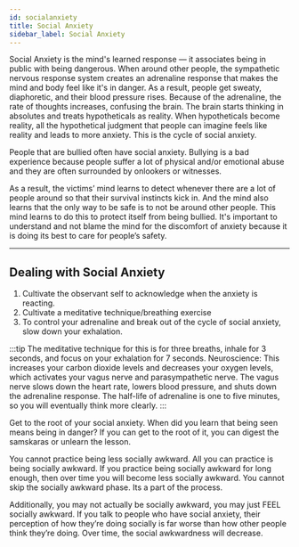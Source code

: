```yaml
---
id: socialanxiety
title: Social Anxiety
sidebar_label: Social Anxiety
---
```


Social Anxiety is the mind's learned response — it associates being in public with being dangerous. When around other people, the sympathetic nervous response system creates an adrenaline response that makes the mind and body feel like it's in danger. As a result, people get sweaty, diaphoretic, and their blood pressure rises. Because of the adrenaline, the rate of thoughts increases, confusing the brain. The brain starts thinking in absolutes and treats hypotheticals as reality. When hypotheticals become reality, all the hypothetical judgment that people can imagine feels like reality and leads to more anxiety. This is the cycle of social anxiety.

People that are bullied often have social anxiety. Bullying is a bad experience because people suffer a lot of physical and/or emotional abuse and they are often surrounded by onlookers or witnesses.

As a result, the victims’ mind learns to detect whenever there are a lot of people around so that their survival instincts kick in. And the mind also learns that the only way to be safe is to not be around other people. This mind learns to do this to protect itself from being bullied. It's important to understand and not blame the mind for the discomfort of anxiety because it is doing its best to care for people’s safety.

---

## Dealing with Social Anxiety
1. Cultivate the observant self to acknowledge when the anxiety is reacting.
2. Cultivate a meditative technique/breathing exercise
3. To control your adrenaline and break out of the cycle of social anxiety, slow down your exhalation.

:::tip The meditative technique for this is for three breaths, inhale for 3 seconds, and focus on your exhalation for 7 seconds.
Neuroscience: This increases your carbon dioxide levels and decreases your oxygen levels, which activates your vagus nerve and parasympathetic nerve. The vagus nerve slows down the heart rate, lowers blood pressure, and shuts down the adrenaline response. The half-life of adrenaline is one to five minutes, so you will eventually think more clearly.
:::

Get to the root of your social anxiety. When did you learn that being seen means being in danger? If you can get to the root of it, you can digest the samskaras or unlearn the lesson.

You cannot practice being less socially awkward. All you can practice is being socially awkward. If you practice being socially awkward for long enough, then over time you will become less socially awkward. You cannot skip the socially awkward phase. Its a part of the process.

Additionally, you may not actually be socially awkward, you may just FEEL socially awkward. If you talk to people who have social anxiety, their perception of how they’re doing socially is far worse than how other people think they’re doing. Over time, the social awkwardness will decrease.